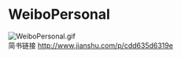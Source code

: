 # WeiboPersonal
![WeiboPersonal.gif](https://github.com/hornet1990/WeiboPersonal/raw/master/WeiboPersonal.gif)  
简书链接 http://www.jianshu.com/p/cdd635d6319e